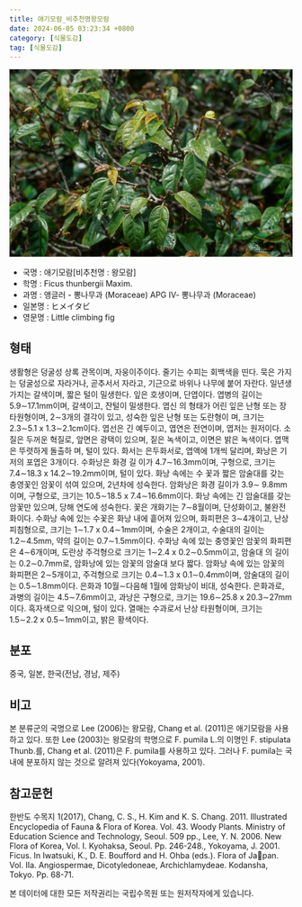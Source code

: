 ```yaml
---
title: 애기모람_비추천명왕모람
date: 2024-06-05 03:23:34 +0800
category: [식물도감]
tag: [식물도감]
---
```




![애기모람[비추천명 : 왕모람]](/assets/img/fileUpload/plants/basic/Moraceae/Ficus/11705/11705_1_th2.jpg)
- 국명 : 애기모람[비추천명 : 왕모람]
- 학명 : Ficus thunbergii Maxim.
- 과명 : 앵글러 - 뽕나무과 (Moraceae) APG Ⅳ- 뽕나무과 (Moraceae)
- 일본명 : ヒメイタビ
- 영문명 : Little climbing fig


## 형태
생활형은 덩굴성 상록 관목이며, 자웅이주이다. 줄기는 수피는 회백색을 띤다. 묵은 가지는 덩굴성으로 자라거나, 곧추서서 자라고, 기근으로 바위나 나무에 붙어 자란다. 일년생 가지는 갈색이며, 짧은 털이 밀생한다. 잎은 호생이며, 단엽이다. 엽병의 길이는 5.9∼17.1mm이며, 갈색이고, 잔털이 밀생한다. 엽신 의 형태가 어린 잎은 난형 또는 장타원형이며, 2∼3개의 결각이 있고, 성숙한 잎은 난형 또는 도란형이 며, 크기는 2.3∼5.1 x 1.3∼2.1cm이다. 엽선은 긴 예두이고, 엽연은 전연이며, 엽저는 원저이다. 소질은 두꺼운 혁질로, 앞면은 광택이 있으며, 짙은 녹색이고, 이면은 밝은 녹색이다. 엽맥은 뚜렷하게 돌출하 며, 털이 있다. 화서는 은두화서로, 엽액에 1개씩 달리며, 화낭은 기저의 포엽은 3개이다. 수화낭은 화경 길 이가 4.7∼16.3mm이며, 구형으로, 크기는 7.4∼18.3 x 14.2∼19.2mm이며, 털이 있다. 화낭 속에는 수 꽃과 짧은 암술대를 갖는 충영꽃인 암꽃이 섞여 있으며, 2년차에 성숙한다. 암화낭은 화경 길이가 3.9∼ 9.8mm이며, 구형으로, 크기는 10.5∼18.5 x 7.4∼16.6mm이다. 화낭 속에는 긴 암술대를 갖는 암꽃만 있으며, 당해 연도에 성숙한다. 꽃은 개화기는 7∼8월이며, 단성화이고, 불완전화이다. 수화낭 속에 있는 수꽃은 화낭 내에 흩어져 있으며, 화피편은 3∼4개이고, 난상 피침형으로, 크기는 1∼1.7 x 0.4∼1mm이며, 수술은 2개이고, 수술대의 길이는 1.2∼4.5mm, 약의 길이는 0.7∼1.5mm이다. 수화낭 속에 있는 충영꽃인 암꽃의 화피편은 4∼6개이며, 도란상 주걱형으로 크기는 1∼2.4 x 0.2∼0.5mm이고, 암술대 의 길이는 0.2∼0.7mm로, 암화낭에 있는 암꽃의 암술대 보다 짧다. 암화낭 속에 있는 암꽃의 화피편은 2∼5개이고, 주걱형으로 크기는 0.4∼1.3 x 0.1∼0.4mm이며, 암술대의 길이는 0.5∼1.8mm이다. 은화과 10월∼다음해 1월에 암화낭이 비대, 성숙한다. 은화과로, 과병의 길이는 4.5∼7.6mm이고, 과낭은 구형으로, 크기는 19.6∼25.8 x 20.3∼27mm이다. 흑자색으로 익으며, 털이 있다. 열매는 수과로서 난상 타원형이며, 크기는 1.5∼2.2 x 0.5∼1mm이고, 밝은 황색이다.
## 분포
중국, 일본, 한국(전남, 경남, 제주)
## 비고
본 분류군의 국명으로 Lee (2006)는 왕모람, Chang et al. (2011)은 애기모람을 사용하고 있다. 또한 Lee (2003)는 왕모람의 학명으로 F. pumila L.의 이명인 F. stipulata Thunb.를, Chang et al. (2011)은 F. pumila를 사용하고 있다. 그러나 F. pumila는 국내에 분포하지 않는 것으로 알려져 있다(Yokoyama, 2001).
## 참고문헌
한반도 수목지 1(2017), Chang, C. S., H. Kim and K. S. Chang. 2011. Illustrated Encyclopedia of Fauna & Flora of Korea. Vol. 43. Woody Plants. Ministry of Education Science and Technology, Seoul. 509 pp., Lee, Y. N. 2006. New Flora of Korea, Vol. I. Kyohaksa, Seoul. Pp. 246-248., Yokoyama, J. 2001. Ficus. In Iwatsuki, K., D. E. Boufford and H. Ohba (eds.). Flora of Japan. Vol. IIa. Angiospermae, Dicotyledoneae, Archichlamydeae. Kodansha, Tokyo. Pp. 68-71.






본 데이터에 대한 모든 저작권리는 국립수목원 또는 원저작자에게 있습니다.
